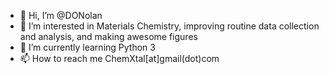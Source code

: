 - 👋 Hi, I’m @DONolan
- 👀 I’m interested in Materials Chemistry, improving routine data collection and analysis, and making awesome figures
- 🌱 I’m currently learning Python 3
- 📫 How to reach me ChemXtal[at]gmail(dot)com

<!---
DONolan/DONolan is a ✨ special ✨ repository because its `README.md` (this file) appears on your GitHub profile.
You can click the Preview link to take a look at your changes.
--->
